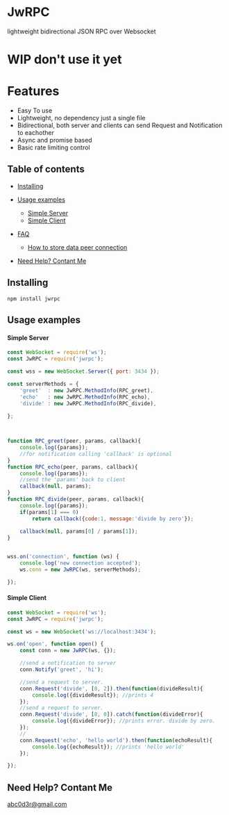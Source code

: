 # JwRPC
lightweight bidirectional JSON RPC over Websocket

# WIP don't use it yet

# Features
- Easy To use
- Lightweight, no dependency just a single file
- Bidirectional, both server and clients can send Request and Notification to eachother
- Async and promise based
- Basic rate limiting control


## Table of contents
- [Installing](#installing)
- [Usage examples](#usage-examples)
  - [Simple Server](#simple-server)
  - [Simple Client](#simple-client)
  
- [FAQ](#faq)
  - [How to store data peer connection](#how-to-connect-via-a-proxy)

- [Need Help? Contant Me](#contant-me)


## Installing
````
npm install jwrpc
````

## Usage examples

#### Simple Server

````js
const WebSocket = require('ws');
const JwRPC = require('jwrpc');

const wss = new WebSocket.Server({ port: 3434 });

const serverMethods = {
    'greet'  : new JwRPC.MethodInfo(RPC_greet),
    'echo'   : new JwRPC.MethodInfo(RPC_echo),
    'divide' : new JwRPC.MethodInfo(RPC_divide),
    
};



function RPC_greet(peer, params, callback){
    console.log({params});
    //for notification calling 'callback' is optional
}
function RPC_echo(peer, params, callback){
    console.log({params});
    //send the 'params' back to client
    callback(null, params);
}
function RPC_divide(peer, params, callback){
    console.log({params});
    if(params[1] === 0)
        return callback({code:1, message:'divide by zero'});
    
    callback(null, params[0] / params[1]);
}


wss.on('connection', function (ws) {
    console.log('new connection accepted');
    ws.conn = new JwRPC(ws, serverMethods);

});
````

#### Simple Client
````js
const WebSocket = require('ws');
const JwRPC = require('jwrpc');

const ws = new WebSocket('ws://localhost:3434');

ws.on('open', function open() {
    const conn = new JwRPC(ws, {});

    //send a notification to server
    conn.Notify('greet', 'hi');

    //send a request to server.
    conn.Request('divide', [8, 2]).then(function(divideResult){
        console.log({divideResult}); //prints 4
    });
    //send a request to server. 
    conn.Request('divide', [8, 0]).catch(function(divideError){
        console.log({divideError}); //prints error. divide by zero.
    });
    //
    conn.Request('echo', 'hello world').then(function(echoResult){
        console.log({echoResult}); //prints 'hello world'
    });

});
````



## Need Help? Contant Me
abc0d3r@gmail.com
